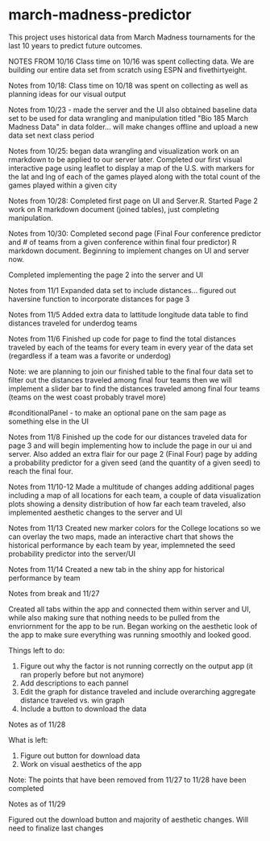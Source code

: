 # march-madness-predictor
This project uses historical data from March Madness tournaments for the last 10 years to predict future outcomes.

NOTES FROM 10/16 Class time on 10/16 was spent collecting data. We are building our entire data set from scratch using ESPN and fivethirtyeight. 


Notes from 10/18: Class time on 10/18 was spent on collecting as well as planning ideas for our visual output

Notes from 10/23 - made the server and the UI also obtained baseline data set to be used for data wrangling and manipulation titled "Bio 185 March Madness Data" in data folder... will make changes offline and upload a new data set next class period

Notes from 10/25: began data wrangling and visualization work on an rmarkdown to be applied to our server later. Completed our first visual interactive page using leaflet to display a map of the U.S. with markers for the lat and lng of each of the games played along with the total count of the games played within a given city

Notes from 10/28: Completed first page on UI and Server.R. Started Page 2 work on R markdown document (joined tables), just completing manipulation.

Notes from 10/30: Completed second page (Final Four conference predictor and # of teams from a given conference within final four predictor) R markdown document. Beginning to implement changes on UI and server now.

Completed implementing the page 2 into the server and UI



Notes from 11/1 Expanded data set to include distances... figured out haversine function to incorporate distances for page 3

Notes from 11/5 Added extra data to lattitude longitude data table to find distances traveled for underdog teams

Notes from 11/6 Finished up code for page to find the total distances traveled by each of the teams for every team in every year of the data set (regardless if a team was a favorite or underdog)

Note: we are planning to join our finished table to the final four data set to filter out the distances traveled among final four teams then we will implement a slider bar to find the distances traveled among final four teams (teams on the west coast probably travel more)
        
#conditionalPanel - to make an optional pane on the sam page as something else in the UI


Notes from 11/8 Finished up the code for our distances traveled data for page 3 and will begin implementing how to include the page in our ui and server. Also added an extra flair for our page 2 (Final Four) page by adding a probability predictor for a given seed (and the quantity of a given seed) to reach the final four.

Notes from 11/10-12 Made a multitude of changes adding additional pages including a map of all locations for each team, a couple of data visualization plots showing a density distribution of how far each team traveled, also implemented aesthetic changes to the server and UI

Notes from 11/13 Created new marker colors for the College locations so we can overlay the two maps, made an interactive chart that shows the historical performance by each team by year, implemneted the seed probability predictor into the server/UI

Notes from 11/14 Created a new tab in the shiny app for historical performance by team

Notes from break and 11/27

Created all tabs within the app and connected them within server and UI, while also making sure that nothing needs to be pulled from the envriornment for the app to be run. Began working on the aesthetic look of the app to make sure everything was running smoothly and looked good. 

Things left to do: 
1. Figure out why the factor is not running correctly on the output app (it ran properly before but not anymore)
2. Add descriptions to each pannel
3. Edit the graph for distance traveled and include overarching aggregate distance traveled vs. win graph
4. Include a button to download the data

Notes as of 11/28

What is left:
1. Figure out button for download data
2. Work on visual aesthetics of the app

Note: The points that have been removed from 11/27 to 11/28 have been completed

Notes as of 11/29

Figured out the download button and majority of aesthetic changes. Will need to finalize last changes
